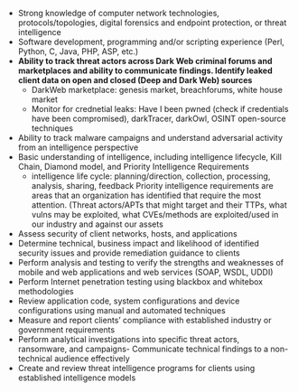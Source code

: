 - Strong knowledge of computer network technologies, protocols/topologies, digital forensics and endpoint protection, or threat intelligence
- Software development, programming and/or scripting experience (Perl, Python, C, Java, PHP, ASP, etc.)
- **Ability to track threat actors across Dark Web criminal forums and marketplaces and ability to communicate findings. Identify leaked client data on open and closed (Deep and Dark Web) sources**
	- DarkWeb marketplace: genesis market, breachforums, white house market
	- Monitor for crednetial leaks: Have I been pwned (check if credentials have been compromised), darkTracer, darkOwl, OSINT open-source techniques
- Ability to track malware campaigns and understand adversarial activity from an intelligence perspective
- Basic understanding of intelligence, including intelligence lifecycle, Kill Chain, Diamond model, and Priority Intelligence Requirements
	- intelligence life cycle: planning/direction, collection, processing, analysis, sharing, feedback
		Priority intelligence requirements are areas that an organization has identified that require the most attention. (Threat actors/APTs that might target and their TTPs, what vulns may be exploited, what CVEs/methods are exploited/used in our industry and against our assets
- Assess security of client networks, hosts, and applications
- Determine technical, business impact and likelihood of identified security issues and provide remediation guidance to clients
- Perform analysis and testing to verify the strengths and weaknesses of mobile and web applications and web services (SOAP, WSDL, UDDI)
- Perform Internet penetration testing using blackbox and whitebox methodologies
- Review application code, system configurations and device configurations using manual and automated techniques
- Measure and report clients’ compliance with established industry or government requirements
- Perform analytical investigations into specific threat actors, ransomware, and campaigns- Communicate technical findings to a non-technical audience effectively
- Create and review threat intelligence programs for clients using established intelligence models